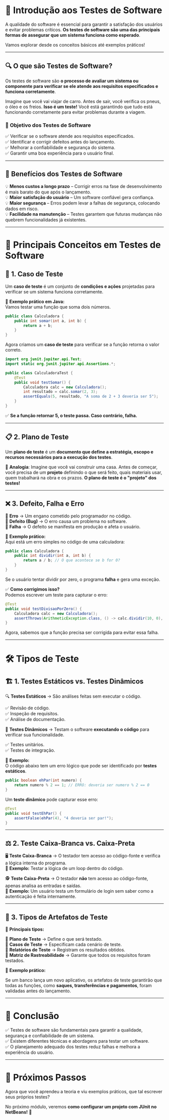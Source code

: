 # 🎯 **Introdução aos Testes de Software**  

A qualidade do software é essencial para garantir a satisfação dos usuários e evitar problemas críticos. **Os testes de software são uma das principais formas de assegurar que um sistema funciona como esperado**.  

Vamos explorar desde os conceitos básicos até exemplos práticos!  

---

## 🔍 **O que são Testes de Software?**  

Os testes de software são **o processo de avaliar um sistema ou componente para verificar se ele atende aos requisitos especificados e funciona corretamente**.  

Imagine que você vai viajar de carro. Antes de sair, você verifica os pneus, o óleo e os freios. **Isso é um teste!** Você está garantindo que tudo está funcionando corretamente para evitar problemas durante a viagem.  

### 🚦 **Objetivo dos Testes de Software**  

✅ Verificar se o software atende aos requisitos especificados.  
✅ Identificar e corrigir defeitos antes do lançamento.  
✅ Melhorar a confiabilidade e segurança do sistema.  
✅ Garantir uma boa experiência para o usuário final.  

---

## 🎁 **Benefícios dos Testes de Software**  

💡 **Menos custos a longo prazo** – Corrigir erros na fase de desenvolvimento é mais barato do que após o lançamento.  
💡 **Maior satisfação do usuário** – Um software confiável gera confiança.  
💡 **Maior segurança** – Erros podem levar a falhas de segurança, colocando dados em risco.  
💡 **Facilidade na manutenção** – Testes garantem que futuras mudanças não quebrem funcionalidades já existentes.  

---

# 📜 **Principais Conceitos em Testes de Software**  

## 📝 **1. Caso de Teste**  

Um **caso de teste** é um conjunto de **condições e ações** projetadas para verificar se um sistema funciona corretamente.  

🎯 **Exemplo prático em Java:**  
Vamos testar uma função que soma dois números.  

```java
public class Calculadora {
    public int somar(int a, int b) {
        return a + b;
    }
}
```

Agora criamos um **caso de teste** para verificar se a função retorna o valor correto.  

```java
import org.junit.jupiter.api.Test;
import static org.junit.jupiter.api.Assertions.*;

public class CalculadoraTest {
    @Test
    public void testSomar() {
        Calculadora calc = new Calculadora();
        int resultado = calc.somar(2, 3);
        assertEquals(5, resultado, "A soma de 2 + 3 deveria ser 5");
    }
}
```

✅ **Se a função retornar 5, o teste passa. Caso contrário, falha.**  

---

## 📋 **2. Plano de Teste**  

Um **plano de teste** é um **documento que define a estratégia, escopo e recursos necessários para a execução dos testes**.  

🎯 **Analogia**: Imagine que você vai construir uma casa. Antes de começar, você precisa de um **projeto** definindo o que será feito, quais materiais usar, quem trabalhará na obra e os prazos. **O plano de teste é o "projeto" dos testes!**  

---

## ❌ **3. Defeito, Falha e Erro**  

🔸 **Erro** → Um engano cometido pelo programador no código.  
🔸 **Defeito (Bug)** → O erro causa um problema no software.  
🔸 **Falha** → O defeito se manifesta em produção e afeta o usuário.  

🎯 **Exemplo prático:**  
Aqui está um erro simples no código de uma calculadora:  

```java
public class Calculadora {
    public int dividir(int a, int b) {
        return a / b; // O que acontece se b for 0?
    }
}
```

Se o usuário tentar dividir por zero, o programa **falha** e gera uma exceção.  

✅ **Como corrigimos isso?**  
Podemos escrever um teste para capturar o erro:  

```java
@Test
public void testDivisaoPorZero() {
    Calculadora calc = new Calculadora();
    assertThrows(ArithmeticException.class, () -> calc.dividir(10, 0), "Deveria lançar uma exceção ao dividir por zero");
}
```

Agora, sabemos que a função precisa ser corrigida para evitar essa falha.  

---

# 🛠 **Tipos de Teste**  

## 🏗️ **1. Testes Estáticos vs. Testes Dinâmicos**  

🔍 **Testes Estáticos** → São análises feitas sem executar o código. 

✅ Revisão de código.  
✅ Inspeção de requisitos.  
✅ Análise de documentação.  

🚀 **Testes Dinâmicos** → Testam o software **executando o código** para verificar sua funcionalidade.  

✅ Testes unitários.  
✅ Testes de integração.  

🎯 **Exemplo:**  
O código abaixo tem um erro lógico que pode ser identificado por **testes estáticos**.  

```java
public boolean ehPar(int numero) {
    return numero % 2 == 1; // ERRO: deveria ser numero % 2 == 0
}
```

Um **teste dinâmico** pode capturar esse erro:  

```java
@Test
public void testEhPar() {
    assertFalse(ehPar(4), "4 deveria ser par!");
}
```

---

## ⚖️ **2. Teste Caixa-Branca vs. Caixa-Preta**  

🖥️ **Teste Caixa-Branca** → O testador tem acesso ao código-fonte e verifica a lógica interna do programa.  
🎯 **Exemplo:** Testar a lógica de um loop dentro do código.  

🕵️ **Teste Caixa-Preta** → O testador **não** tem acesso ao código-fonte, apenas analisa as entradas e saídas.  
🎯 **Exemplo:** Um usuário testa um formulário de login sem saber como a autenticação é feita internamente.  

---

## 🔬 **3. Tipos de Artefatos de Teste**  

📜 **Principais tipos:** 

📌 **Plano de Teste** → Define o que será testado.  
📌 **Casos de Teste** → Especificam cada cenário de teste.  
📌 **Relatórios de Teste** → Registram os resultados obtidos.  
📌 **Matriz de Rastreabilidade** → Garante que todos os requisitos foram testados.  

🎯 **Exemplo prático:**  

Se um banco lança um novo aplicativo, os artefatos de teste garantirão que todas as funções, como **saques, transferências e pagamentos**, foram validadas antes do lançamento.  

---

# 🏁 **Conclusão**  

✅ Testes de software são fundamentais para garantir a qualidade, segurança e confiabilidade de um sistema.  
✅ Existem diferentes técnicas e abordagens para testar um software.  
✅ O planejamento adequado dos testes reduz falhas e melhora a experiência do usuário.  

---

# 🚀 **Próximos Passos**  

Agora que você aprendeu a teoria e viu exemplos práticos, que tal escrever seus próprios testes? 

No próximo módulo, veremos **como configurar um projeto com JUnit no NetBeans!** 🎯  
